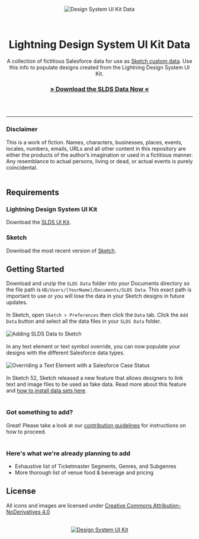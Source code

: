 <p align="center">
<img src="https://user-images.githubusercontent.com/1750832/46512415-b9f5fe00-c808-11e8-9601-02da2bad8eee.png" alt="Design System UI Kit Data" />
</p>
<br />
<h1 align="center" style="border-bottom:none;">Lightning Design System UI Kit Data</h1>
<p align="center">
A collection of fictitious Salesforce data for use as <a href="https://medium.com/sketch-app-sources/using-the-new-data-feature-in-sketch-52-daee8403cabb" target="_blank">Sketch custom data</a>. Use this info to populate designs created from the Lightning Design System UI Kit.
</p>
<h3 align="center"><a href="https://github.com/salesforce-ux/design-system-ui-kit-data/archive/master.zip">» Download the SLDS Data Now «</a></h3>
<br />
<br />

----

### Disclaimer

This is a work of fiction. Names, characters, businesses, places, events, locales, numbers, emails, URLs and all other content in this repository are either the products of the author’s imagination or used in a fictitious manner. Any resemblance to actual persons, living or dead, or actual events is purely coincidental.
<br />
<br />

## Requirements

### Lightning Design System UI Kit

Download the [SLDS UI Kit](https://github.com/salesforce-ux/design-system-ui-kit/archive/master.zip).

### Sketch

Download the most recent version of [Sketch](https://www.sketchapp.com).


## Getting Started

Download and unzip the `SLDS Data` folder into your Documents directory so the file path is `HD/Users/[YourName]/Documents/SLDS Data`. This exact path is important to use or you will lose the data in your Sketch designs in future updates. 
<br />
<br />
In Sketch, open `Sketch > Preferences` then click the `Data` tab. Click the `Add Data` button and select all the data files in your `SLDS Data` folder.
<br />
<br />
![Adding SLDS Data to Sketch](https://user-images.githubusercontent.com/1750832/46513577-1a3b6e80-c80e-11e8-860d-32d35badca83.png)
<br />
<br />
In any text element or text symbol override, you can now populate your designs with the different Salesforce data types.
<br />
<br />
![Overriding a Text Element with a Salesforce Case Status](https://user-images.githubusercontent.com/1750832/46513941-d3e70f00-c80f-11e8-8599-19850ab37518.png)
<br />
<br />
In Sketch 52, Sketch released a new feature that allows designers to link text and image files to be used as fake data. Read more about this feature and [how to install data sets here](https://medium.com/sketch-app-sources/using-the-new-data-feature-in-sketch-52-daee8403cabb).
<br />
<br />
### Got something to add?

Great! Please take a look at our [contribution guidelines](https://github.com/salesforce-ux/design-system-ui-kit-data/blob/master/CONTRIBUTING.md) for instructions on how to proceed.
<br />
<br />

### Here's what we're already planning to add
- Exhaustive list of Ticketmaster Segments, Genres, and Subgenres
- More thorough list of venue food & beverage and pricing

## License

All icons and images are licensed under [Creative Commons Attribution-NoDerivatives 4.0](https://github.com/salesforce-ux/licenses/blob/master/LICENSE-icons-images.txt)
<br />
<br />
<p align="center">
<a href="https://github.com/salesforce-ux/design-system-ui-kit/archive/master.zip"><img src="https://user-images.githubusercontent.com/1750832/41082860-7ffe3c1c-69e4-11e8-9b0f-813cf9be1395.png" alt="Design System UI Kit" /></a>
</p>
